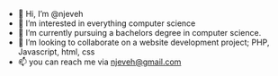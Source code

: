- 👋 Hi, I’m @njeveh
- 👀 I’m interested in everything computer science
- 🌱 I’m currently pursuing a bachelors degree in computer science.
- 💞️ I’m looking to collaborate on a website development project; PHP, Javascript, html, css
- 📫 you can reach me via njeveh@gmail.com

<!---
njeveh/njeveh is a ✨ special ✨ repository because its `README.md` (this file) appears on your GitHub profile.
You can click the Preview link to take a look at your changes.
--->
